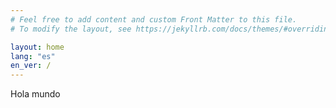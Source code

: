 ```yaml
---
# Feel free to add content and custom Front Matter to this file.
# To modify the layout, see https://jekyllrb.com/docs/themes/#overriding-theme-defaults

layout: home
lang: "es"
en_ver: /
---
```

<!--div align="right">
<a class="{{ post.lang }}" href="/">🇺🇸 English</a>
</div -->
Hola mundo
    
